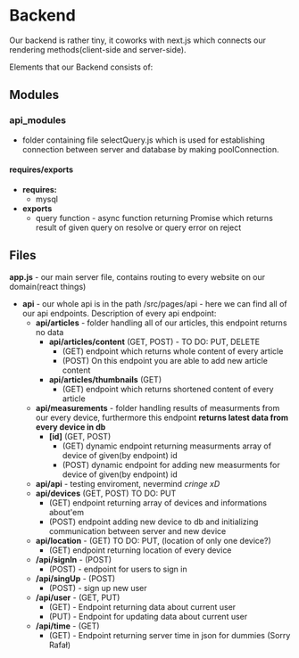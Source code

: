 # Backend

Our backend is rather tiny, it coworks with next.js which connects our rendering methods(client-side and server-side).

Elements that our Backend consists of:

## Modules

### **api_modules**

- folder containing file selectQuery.js which is used for establishing connection between server and database by making poolConnection.

#### requires/exports

- **requires:**
  - mysql
- **exports**
  - query function - async function returning Promise which returns result of given query on resolve or query error on reject

## Files

**app.js** - our main server file, contains routing to every website on our domain(react things)

- **api** - our whole api is in the path /src/pages/api - here we can find all of our api endpoints. Description of every api endpoint:
  - **api/articles** - folder handling all of our articles, this endpoint returns no data
    - **api/articles/content** (GET, POST) - TO DO: PUT, DELETE
      - (GET) endpoint which returns whole content of every article
      - (POST) On this endpoint you are able to add new article content
    - **api/articles/thumbnails** (GET)
      - (GET) endpoint which returns shortened content of every article
  - **api/measurements** - folder handling results of measurments from our every device, furthermore this endpoint **returns latest data from every device in db**
    - **[id]** (GET, POST)
      - (GET) dynamic endpoint returning measurments array of device of given(by endpoint) id
      - (POST) dynamic endpoint for adding new measurments for device of given(by endpoint) id
  - **api/api** - testing enviroment, nevermind _cringe xD_
  - **api/devices** (GET, POST) TO DO: PUT
    - (GET) endpoint returning array of devices and informations about'em
    - (POST) endpoint adding new device to db and initializing communication between server and new device
  - **api/location** - (GET) TO DO: PUT, (location of only one device?)
    - (GET) endpoint returning location of every device
  - **/api/signIn** - (POST)
    - (POST) - endpoint for users to sign in
  - **/api/singUp** - (POST)
    - (POST) - sign up new user
  - **/api/user** - (GET, PUT)
    - (GET) - Endpoint returning data about current user
    - (PUT) - Endpoint for updating data about current user
  - **/api/time** - (GET)
    - (GET) - Endpoint returning server time in json for dummies (Sorry Rafał)

